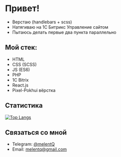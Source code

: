 # Привет!

* Верстаю (handlebars + scss)
* Натягиваю на 1С Битрикс Управление сайтом
* Пытаюсь делать первые два пункта параллельно

## Мой стек:

* HTML
* CSS (SCSS)
* JS (ES6)
* PHP
* 1С Bitrix
* React.js
* Pixel-Pokhui вёрстка

## Статистика

[![Top Langs](https://github-readme-stats.vercel.app/api/top-langs/?username=melentq)](https://github.com/anuraghazra/github-readme-stats)

## Связаться со мной

* Telegram: [@melentQ](https://t.me/melentq)
* Email: [melentq@gmail.com](mailto:melentq@gmail.com)
